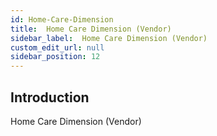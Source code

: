 ```yaml
---
id: Home-Care-Dimension
title:  Home Care Dimension (Vendor)
sidebar_label:  Home Care Dimension (Vendor)
custom_edit_url: null
sidebar_position: 12
---
```

## Introduction
Home Care Dimension (Vendor)
